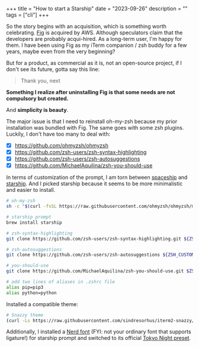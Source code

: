 +++
title = "How to start a Starship"
date = "2023-09-26"
description = ""
tags = ["cli"]
+++

So the story begins with an acquisition, which is something worth celebrating. [Fig](https://fig.io/) is acquired by AWS. Although speculators claim that the developers are probably acqui-hired. As a long-term user, I'm happy for them. I have been using Fig as my iTerm companion / zsh buddy for a few years, maybe even from the very beginning?

But for a product, as commercial as it is, not an open-source project, if I don't see its future, gotta say this line:

> Thank you, next

**Something I realize after uninstalling Fig is that some needs are not compulsory but created.**

And **simplicity is beauty**.

The major issue is that I need to reinstall oh-my-zsh because my prior installation was bundled with Fig. The same goes with some zsh plugins. Luckily, I don't have too many to deal with:

- [x] <https://github.com/ohmyzsh/ohmyzsh>
- [x] <https://github.com/zsh-users/zsh-syntax-highlighting>
- [x] <https://github.com/zsh-users/zsh-autosuggestions>
- [x] <https://github.com/MichaelAquilina/zsh-you-should-use>

In terms of customization of the prompt, I am torn between [spaceship](https://spaceship-prompt.sh/getting-started/) and [starship](https://github.com/starship/starship). And I picked starship because it seems to be more minimalistic and easier to install.

```bash
# oh-my-zsh
sh -c "$(curl -fsSL https://raw.githubusercontent.com/ohmyzsh/ohmyzsh/master/tools/install.sh)"

# starship prompt
brew install starship

# zsh-syntax-highlighting
git clone https://github.com/zsh-users/zsh-syntax-highlighting.git ${ZSH_CUSTOM:-~/.oh-my-zsh/custom}/plugins/zsh-syntax-highlighting

# zsh-autosuggestions
git clone https://github.com/zsh-users/zsh-autosuggestions ${ZSH_CUSTOM:-~/.oh-my-zsh/custom}/plugins/zsh-autosuggestions

# you-should-use
git clone https://github.com/MichaelAquilina/zsh-you-should-use.git $ZSH_CUSTOM/plugins/you-should-use

# add two lines of aliases in .zshrc file
alias pip=pip3
alias python=python
```

Installed a compatible theme:

```bash
# Snazzy theme
(curl -Ls https://raw.githubusercontent.com/sindresorhus/iterm2-snazzy/main/Snazzy.itermcolors > /tmp/Snazzy.itermcolors && open /tmp/Snazzy.itermcolors)
```

Additionally, I installed a [Nerd font](https://www.nerdfonts.com/) (FYI: not your ordinary font that supports ligature!) for starship prompt and switched to its official [Tokyo Night preset](https://starship.rs/presets/tokyo-night.html).
